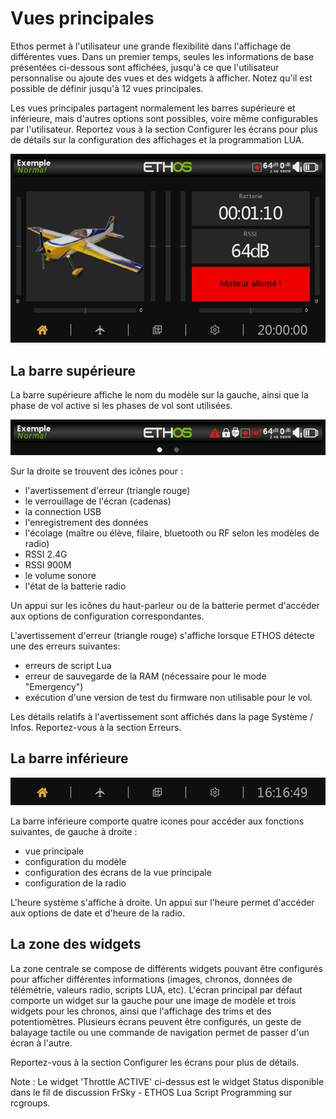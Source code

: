 # Vues principales

Ethos permet à l'utilisateur une grande flexibilité dans l'affichage de différentes vues. Dans un premier temps, seules les informations de base présentées ci-dessous sont affichées, jusqu'à ce que l'utilisateur personnalise ou ajoute des vues et des widgets à afficher. Notez qu'il est possible de définir jusqu'à 12 vues principales.

Les vues principales partagent normalement les barres supérieure et inférieure, mais d'autres options sont possibles, voire même configurables par l'utilisateur. Reportez vous à la section Configurer les écrans pour plus de détails sur la configuration des affichages et la programmation LUA.

![Exemple de vue principale](assets/mainview.png)

## La barre supérieure

La barre supérieure affiche le nom du modèle sur la gauche, ainsi que la phase de vol active si les phases de vol sont utilisées.

![Barre supérieure](assets/topbar.png)

Sur la droite se trouvent des icônes pour :

* l'avertissement d'erreur (triangle rouge)
* le verrouillage de l'écran (cadenas)
* la connection USB
* l'enregistrement des données
* l'écolage (maître ou élève, filaire, bluetooth ou RF selon les modèles de radio)
* RSSI 2.4G
* RSSI 900M
* le volume sonore
* l'état de la batterie radio

Un appui sur les icônes du haut-parleur ou de la batterie permet d'accéder aux options de configuration correspondantes.

L'avertissement d'erreur (triangle rouge) s'affiche lorsque ETHOS détecte une des erreurs suivantes:

* erreurs de script Lua
* erreur de sauvegarde de la RAM (nécessaire pour le mode "Emergency")
* exécution d'une version de test du firmware non utilisable pour le vol.

Les détails relatifs à l'avertissement sont affichés dans la page Système / Infos. Reportez-vous à la section Erreurs.

## La barre inférieure

![Barre inférieure](assets/bottombar.png)

La barre inférieure comporte quatre icones pour accéder aux fonctions suivantes, de gauche à droite :&#x20;

* vue principale
* configuration du modèle
* configuration des écrans de la vue principale
* configuration de la radio

L'heure système s'affiche à droite. Un appui sur l'heure permet d'accéder aux options de date et d'heure de la radio.

## La zone des widgets

La zone centrale se compose de différents widgets pouvant être configurés pour afficher différentes informations (images, chronos, données de télémétrie, valeurs radio, scripts LUA, etc). L'écran principal par défaut comporte un widget sur la gauche pour une image de modèle et trois widgets pour les chronos, ainsi que l'affichage des trims et des potentiomètres. Plusieurs écrans peuvent être configurés, un geste de balayage tactile ou une commande de navigation permet de passer d'un écran à l'autre.

Reportez-vous à la section Configurer les écrans pour plus de détails.

Note : Le widget 'Throttle ACTIVE' ci-dessus est le widget Status disponible dans le fil de discussion FrSky - ETHOS Lua Script Programming sur rcgroups.

